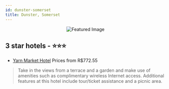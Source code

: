 ```yaml
---
id: dunster-somerset
title: Dunster, Somerset
---
```


<center><img src="https://i.travelapi.com/hotels/7000000/6530000/6524300/6524261/5f798fbc_z.jpg" alt="Featured Image" /></center>


##  3 star hotels - ⭐️⭐️⭐️

-    [Yarn Market Hotel](https://us.hurb.com/hotels/dunster/yarn-market-hotel-JNP-JP246448?cmp=18055) Prices from R$772.55
   > Take in the views from a terrace and a garden and make use of amenities such as complimentary wireless Internet access. Additional features at this hotel include tour/ticket assistance and a picnic area.

